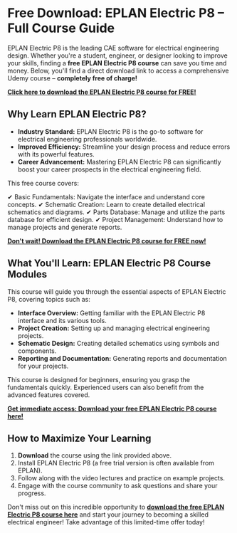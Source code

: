 # Free Download: EPLAN Electric P8 – Full Course Guide

EPLAN Electric P8 is the leading CAE software for electrical engineering design. Whether you're a student, engineer, or designer looking to improve your skills, finding a **free EPLAN Electric P8 course** can save you time and money. Below, you'll find a direct download link to access a comprehensive Udemy course – **completely free of charge!**

[**Click here to download the EPLAN Electric P8 course for FREE!**](https://udemywork.com/eplan-electric-p8)

## Why Learn EPLAN Electric P8?

*   **Industry Standard:** EPLAN Electric P8 is the go-to software for electrical engineering professionals worldwide.
*   **Improved Efficiency:** Streamline your design process and reduce errors with its powerful features.
*   **Career Advancement:** Mastering EPLAN Electric P8 can significantly boost your career prospects in the electrical engineering field.

This free course covers:

✔ Basic Fundamentals: Navigate the interface and understand core concepts.
✔ Schematic Creation: Learn to create detailed electrical schematics and diagrams.
✔ Parts Database: Manage and utilize the parts database for efficient design.
✔ Project Management: Understand how to manage projects and generate reports.

[**Don't wait! Download the EPLAN Electric P8 course for FREE now!**](https://udemywork.com/eplan-electric-p8)

## What You'll Learn: EPLAN Electric P8 Course Modules

This course will guide you through the essential aspects of EPLAN Electric P8, covering topics such as:

*   **Interface Overview:** Getting familiar with the EPLAN Electric P8 interface and its various tools.
*   **Project Creation:** Setting up and managing electrical engineering projects.
*   **Schematic Design:** Creating detailed schematics using symbols and components.
*   **Reporting and Documentation:** Generating reports and documentation for your projects.

This course is designed for beginners, ensuring you grasp the fundamentals quickly. Experienced users can also benefit from the advanced features covered.

[**Get immediate access: Download your free EPLAN Electric P8 course here!**](https://udemywork.com/eplan-electric-p8)

## How to Maximize Your Learning

1.  **Download** the course using the link provided above.
2.  Install EPLAN Electric P8 (a free trial version is often available from EPLAN).
3.  Follow along with the video lectures and practice on example projects.
4.  Engage with the course community to ask questions and share your progress.

Don't miss out on this incredible opportunity to **[download the free EPLAN Electric P8 course here](https://udemywork.com/eplan-electric-p8)** and start your journey to becoming a skilled electrical engineer! Take advantage of this limited-time offer today!
